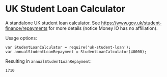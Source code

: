 UK Student Loan Calculator
=============

A standalone UK student loan calculator. See https://www.gov.uk/student-finance/repayments for more details (notice Money IO has no affiliation).

Usage options:

    var StudentLoanCalculator = require('uk-student-loan');
    var annualStudentLoanRepayment = StudentLoanCalculator(40000);

Resulting in `annualStudentLoanRepayment`:

    1710
